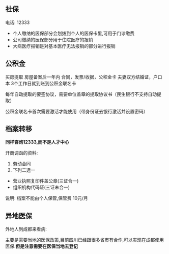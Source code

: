 ## 社保

电话: 12333

* 个人缴纳的医保部分会划拨到个人的医保卡里,可用于门诊缴费
* 公司缴纳的医保部分用于住院医疗的报销
* 大病医疗报销是对基本医疗无法报销的部分进行报销

## 公积金

买房提取
房屋备案后一年内
合同，发票/收据，公积金卡
夫妻双方结婚证，户口本
3个工作日就到账到公积金联名卡

每年自动提取的要签协议，需要单位盖章的提取协议书（民生银行不支持自动提取）

公积金联名卡首次需要激活才能使用（带身份证去银行激活并设置密码）


## 档案转移

**同样咨询12333,而不是人才中心**

开商调函的资料:

1. 劳动合同
2. 下列二选一
* 营业执照复印件盖公章(三证合一)
* 组织机构代码证(三证未合一)

说明: 档案不能由个人保管,保管费 10元/月

## 异地医保

外地人到成都来看病:

主要是需要当地的医保政策,目前四川已经跟很多省市有合作,可以实现在成都使用医保.**但是注意需要在医保当地去登记**






